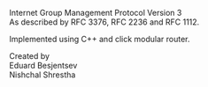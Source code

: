 Internet Group Management Protocol Version 3   
As described by RFC 3376, RFC 2236 and RFC 1112.  

Implemented using C++ and click modular router.

Created by   
Eduard Besjentsev  
Nishchal Shrestha  
